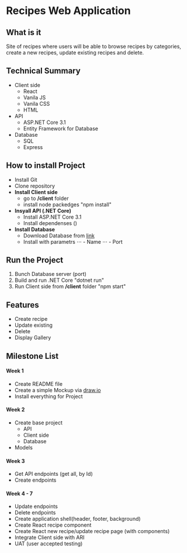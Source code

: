 # Recipes Web Application
## What is it
Site of recipes where users will be able to browse recipes by categories, create a new recipes, update existing recipes and delete.
## Technical Summary
* Client side
  * React
  * Vanila JS
  * Vanila CSS
  * HTML
* API
  * ASP.NET Core 3.1
  * Entity Framework for Database
* Database
  * SQL
  * Express
## How to install Project
* Install Git
* Clone repository
* **Install Client side**
  * go to **/client** folder
  * install node packedges "npm install"
* **Insyall API (.NET Core)**
  * Install ASP.NET Core 3.1
  * Install dependenses ()
* **Install Database**
  * Download Database from [link](https://www.google.com)
  * Install with parametrs 
    ⋅⋅⋅ - Name
    ⋅⋅⋅ - Port
## Run the Project
1. Bunch Database server (port)
2. Build and run .NET Core "dotnet run" 
3. Run Client side from **/client** folder "npm start"
## Features
* Create recipe
* Update existing 
* Delete
* Display Gallery
## Milestone List
#### Week 1
  * Create README file
  * Create a simple Mockup via [draw.io](https://www.draw.io)
  * Install everything for Project
#### Week 2  
  * Create base project
    * API
    * Client side
    * Database
  * Models
#### Week 3
  * Get API endpoints (get all, by Id)
  * Create endpoints
#### Week 4 - 7
  * Update endpoints
  * Delete endpoints
  * Create application shell(header, footer, background)
  * Create React recipe component
  * Create React new recipe/update recipe page (with components)
  * Integrate Client side with ARI
  * UAT (user accepted testing)
  
  




